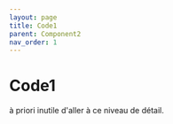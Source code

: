 ```yaml
---
layout: page
title: Code1
parent: Component2
nav_order: 1
---
```


# Code1
à priori inutile d'aller à ce niveau de détail.